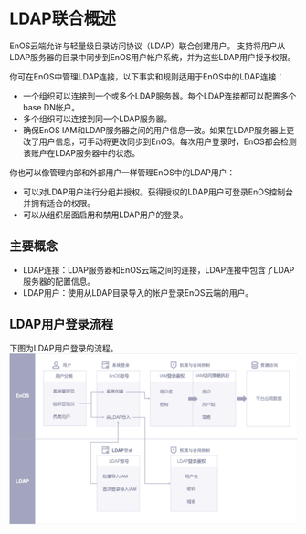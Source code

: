 # LDAP联合概述

EnOS云端允许与轻量级目录访问协议（LDAP）联合创建用户。 支持将用户从LDAP服务器的目录中同步到EnOS用户帐户系统，并为这些LDAP用户授予权限。

你可在EnOS中管理LDAP连接，以下事实和规则适用于EnOS中的LDAP连接：

 - 一个组织可以连接到一个或多个LDAP服务器。每个LDAP连接都可以配置多个base DN帐户。
 - 多个组织可以连接到同一个LDAP服务器。
 - 确保EnOS IAM和LDAP服务器之间的用户信息一致。如果在LDAP服务器上更改了用户信息，可手动将更改同步到EnOS。每次用户登录时，EnOS都会检测该账户在LDAP服务器中的状态。

你也可以像管理内部和外部用户一样管理EnOS中的LDAP用户：

 - 可以对LDAP用户进行分组并授权。获得授权的LDAP用户可登录EnOS控制台并拥有适合的权限。
 - 可以从组织层面启用和禁用LDAP用户的登录。


## 主要概念

- LDAP连接：LDAP服务器和EnOS云端之间的连接，LDAP连接中包含了LDAP服务器的配置信息。
- LDAP用户：使用从LDAP目录导入的帐户登录EnOS云端的用户。


## LDAP用户登录流程

下图为LDAP用户登录的流程。
![image](../media/framework.png)
